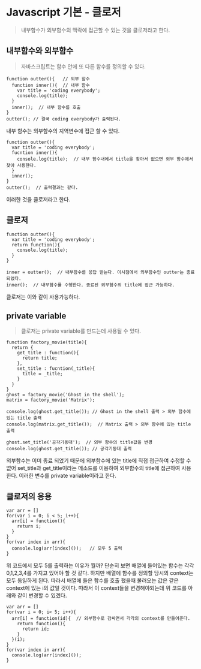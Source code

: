 # Javascript 기본 - 클로저
> 내부함수가 외부함수의 맥락에 접근할 수 있는 것을 클로저라고 한다.

## 내부함수와 외부함수
> 자바스크립트는 함수 안에 또 다른 함수를 정의할 수 있다.
```
function outter(){   // 외부 함수
  function inner(){  // 내부 함수
    var title = 'coding everybody';
    console.log(title);
  }
  inner();  // 내부 함수를 호출
}
outter(); // 결국 coding everybody가 출력된다.
```

내부 함수는 외부함수의 지역변수에 접근 할 수 있다.
```
function outter(){
  var title = 'coding everybody';
  fucntion inner(){
    console.log(title);  // 내부 함수내에서 title을 찾아서 없으면 외부 함수에서 찾아 사용한다.
  }
  inner();
}
outter();  // 출력결과는 같다.
```
이러한 것을 클로저라고 한다.

## 클로저
```
function outter(){
  var title = 'coding everybody';
  return function(){
    console.log(title);
  }
}

inner = outter();  // 내부함수를 응답 받는다. 이시점에서 외부함수인 outter는 종료되었다.
inner();  // 내부함수를 수행한다. 종료된 외부함수의 title에 접근 가능하다.
```
클로저는 이와 같이 사용가능하다.

## private variable
> 클로저는 private variable를 만드는데 사용될 수 있다.
```
function factory_movie(title){
  return {
    get_title : function(){
      return title;
    },
    set_title : fucntion(_title){
      title = _title;
    }
  }
}
ghost = factory_movie('Ghost in the shell');
matrix = factory_movie('Matrix');

console.log(ghost.get_title()); // Ghost in the shell 출력 > 외부 함수에 있는 title 출력
console.log(matrix.get_title());  // Matrix 출력 > 외부 함수에 있는 title 출력

ghost.set_title('공각기동대');  // 외부 함수의 title값을 변경
console.log(ghost.get_title()); // 공각기동대 출력
```
외부함수는 이미 종료 되었기 때문에 외부함수에 있는 title에 직접 접근하여 수정할 수 없어 set_title과 get_title이라는 메소드를 이용하여 외부함수의 title에 접근하여 사용한다. 이러한 변수를 private variable이라고 한다.

## 클로저의 응용
```
var arr = []
for(var i = 0; i < 5; i++){
  arr[i] = function(){
    return i;
  }
}
for(var index in arr){
  console.log(arr[index]());   // 모두 5 출력
}
```
위 코드에서 모두 5를 출력하는 이유가 뭘까? 단순히 보면 배열에 들어있는 함수는 각각 0,1,2,3,4를 가지고 있어야 할 것 같다. 하지만 배열에 함수를 정의할 당시의 context는 모두 동일하게 된다. 따라서 배열에 들은 함수를 호출 했을때 불러오는 값은 같은 context에 있는 i의 값일 것이다. 따라서 이 context들을 변경해야되는데 위 코드를 아래와 같이 변경할 수 있겠다.

```
var arr = []
for(var i = 0; i< 5; i++){
  arr[i] = function(id){  // 외부함수로 감싸면서 각각의 context를 만들어준다.
    return function(){
      return id;  
    }
  }(i);
}
for(var index in arr){
  console.log(arr[index]());
}
```

